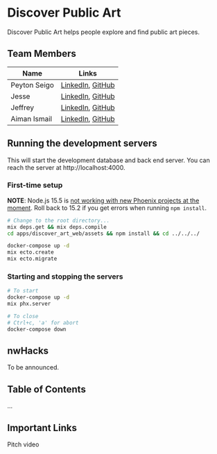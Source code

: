 # Discover Public Art

Discover Public Art helps people explore and find public art pieces.

## Team Members

|Name|Links|
|-|-|
| Peyton Seigo | [LinkedIn](url), [GitHub](url)
| Jesse | [LinkedIn](url), [GitHub](url)
| Jeffrey | [LinkedIn](url), [GitHub](url)
| Aiman Ismail | [LinkedIn](url), [GitHub](url)

## Running the development servers

This will start the development database and back end server. You can reach the server at http://localhost:4000.

### First-time setup

**NOTE**: Node.js 15.5 is [not working with new Phoenix projects at the moment](https://github.com/phoenixframework/phoenix/issues/4126). Roll back to 15.2 if you get errors when running `npm install`.

```bash
# Change to the root directory...
mix deps.get && mix deps.compile
cd apps/discover_art_web/assets && npm install && cd ../../../

docker-compose up -d
mix ecto.create
mix ecto.migrate
```

### Starting and stopping the servers

```bash
# To start
docker-compose up -d
mix phx.server

# To close
# Ctrl+c, 'a' for abort
docker-compose down
```

## nwHacks

To be announced.

## Table of Contents

...

## Important Links

Pitch video
